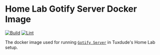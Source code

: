 # Home Lab Gotify Server Docker Image

[![Build](https://github.com/TuxdudeHomeLab/docker-image-gotify-server/actions/workflows/build.yml/badge.svg)](https://github.com/TuxdudeHomeLab/docker-image-gotify-server/actions/workflows/build.yml) [![Lint](https://github.com/TuxdudeHomeLab/docker-image-gotify-server/actions/workflows/lint.yml/badge.svg)](https://github.com/TuxdudeHomeLab/docker-image-gotify-server/actions/workflows/lint.yml)

The docker image used for running [`Gotify Server`](https://gotify.net/) in Tuxdude's Home Lab setup.
